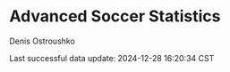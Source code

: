 # Advanced Soccer Statistics
Denis Ostroushko

<!-- gfm -->

Last successful data update: 2024-12-28 16:20:34 CST
